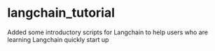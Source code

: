 # langchain_tutorial
Added some introductory scripts for Langchain to help users who are learning Langchain quickly start up
